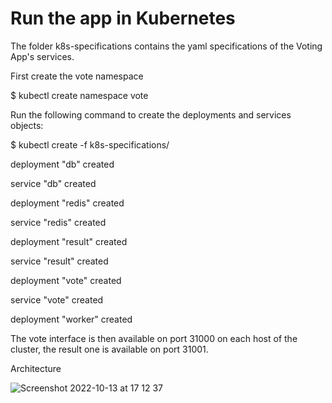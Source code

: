 
# Run the app in Kubernetes
The folder k8s-specifications contains the yaml specifications of the Voting App's services.

First create the vote namespace

$ kubectl create namespace vote

Run the following command to create the deployments and services objects:

$ kubectl create -f k8s-specifications/

deployment "db" created

service "db" created

deployment "redis" created

service "redis" created

deployment "result" created

service "result" created

deployment "vote" created

service "vote" created

deployment "worker" created

The vote interface is then available on port 31000 on each host of the cluster, the result one is available on port 31001.

Architecture

![Screenshot 2022-10-13 at 17 12 37](https://user-images.githubusercontent.com/96737660/195660247-90b45f23-947b-4e80-9582-06da84223bb0.png)

